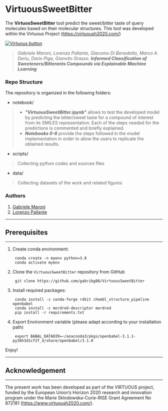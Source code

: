 # VirtuousSweetBitter

The **VirtuosSweetBitter** tool predict the sweet/bitter taste of query molecules based on their molecular structures. This tool was developed within the Virtuous Project (https://virtuoush2020.com/)

[![Virtuous button][Virtuous_image]][Virtuous link]

[Virtuous_image]: https://virtuoush2020.com/wp-content/uploads/2021/02/V_logo_h.png
[Virtuous link]: https://virtuoush2020.com/

> *Gabriele Maroni, Lorenzo Pallante, Giacomo Di Benedetto, Marco A. Deriu, Dario Piga, Gianvito Grasso.* ***Informed Classification of Sweeteners/Bitterants Compounds via Explainable Machine Learning***

### Repo Structure
The repository is organized in the following folders:

- notebook/
> - ***"VirtuousSweetBitter.ipynb"*** allows to test the developed model by predicting the bitter/sweet taste for a compound of interest from its SMILES representation. Each of the steps needed for the predictions is commented and briefly explained. 
> - ***Notebooks 0-6*** provide the steps followed in the model implementation in order to allow the users to replicate the obtained results.

- scripts/
>Collecting python codes and sources files 

- data/
> Collecting datasets of the work and related figures


### Authors
1. [Gabriele Maroni](https://github.com/gabribg88)
2. [Lorenzo Pallante](https://github.com/lorenzopallante)

----------------
## Prerequisites
----------------

1. Create conda environment:

        conda create -n myenv python=3.8
        conda activate myenv

2. Clone the `VirtuousSweetBitter` repository from GitHub

        git clone https://github.com/gabribg88/VirtuousSweetBitter

3. Install required packages:

        conda install -c conda-forge rdkit chembl_structure_pipeline openbabel
        conda install -c mordred-descriptor mordred
        pip install -r requirements.txt

4. Export Environment variable (please adapt according to your installation path)

        export BABAL_DATADIR=~/anaconda3/pkgs/openbabel-3.1.1-py38h3d1cf2f_4/share/openbabel/3.1.0


Enjoy! 

------------------
## Acknowledgement
------------------

The present work has been developed as part of the VIRTUOUS project, funded by the European Union’s Horizon 2020 research and innovation program under the Marie Sklodowska-Curie-RISE Grant Agreement No 872181 (https://www.virtuoush2020.com/).
